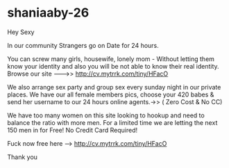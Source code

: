 # shaniaaby-26
Hey Sexy

In our community Strangers go on Date for 24 hours.

You can screw many girls, housewife, lonely mom - Without letting them know your identity and also you will be not able to know their real identity. Browse our site --->> http://cv.mytrrk.com/tiny/HFacO

We also arrange sex party and group sex every sunday night in our private places. We have our all female members pics, choose your 420 babes & send her username to our 24 hours online agents.->> ( Zero Cost & No CC)

We have too many women on this site looking to hookup and need to balance the ratio with more men. For a limited time we are letting the next 150 men in for Free! No Credit Card Required!

Fuck now free here --> http://cv.mytrrk.com/tiny/HFacO

Thank you
